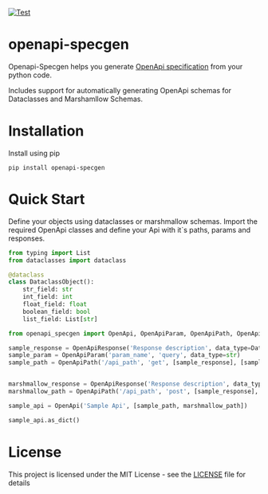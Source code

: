 [![Test](https://github.com/GabrielCappelli/openapi-specgen/actions/workflows/test.yml/badge.svg)](https://github.com/GabrielCappelli/openapi-specgen/actions/workflows/test.yml)

# openapi-specgen
Openapi-Specgen helps you generate [OpenApi specification](https://swagger.io/docs/specification/about/) from your python code.

Includes support for automatically generating OpenApi schemas for Dataclasses and Marshamllow Schemas.

# Installation

Install using pip

```pip install openapi-specgen```

# Quick Start

Define your objects using dataclasses or marshmallow schemas.
Import the required OpenApi classes and define your Api with it`s paths, params and responses.

```python
from typing import List
from dataclasses import dataclass

@dataclass
class DataclassObject():
    str_field: str
    int_field: int
    float_field: float
    boolean_field: bool
    list_field: List[str]

from openapi_specgen import OpenApi, OpenApiParam, OpenApiPath, OpenApiResponse

sample_response = OpenApiResponse('Response description', data_type=DataclassObject)
sample_param = OpenApiParam('param_name', 'query', data_type=str)
sample_path = OpenApiPath('/api_path', 'get', [sample_response], [sample_param])


marshmallow_response = OpenApiResponse('Response description', data_type=MarshmallowSchema)
marshmallow_path = OpenApiPath('/api_path', 'post', [sample_response], requestBody=MarshmallowSchema)

sample_api = OpenApi('Sample Api', [sample_path, marshmallow_path])

sample_api.as_dict()
```

# License

This project is licensed under the MIT License - see the [LICENSE](LICENSE) file for details
